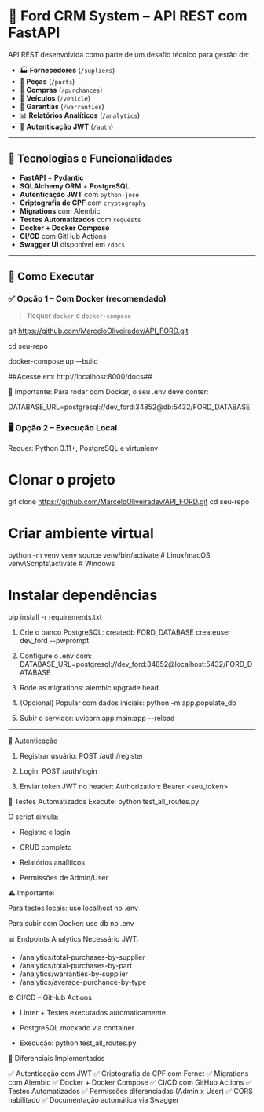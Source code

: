 # 🚗 Ford CRM System – API REST com FastAPI

API REST desenvolvida como parte de um desafio técnico para gestão de:

- 🏭 **Fornecedores** (`/supliers`)
- 🔩 **Peças** (`/parts`)
- 🛒 **Compras** (`/purchances`)
- 🚗 **Veículos** (`/vehicle`)
- 🧾 **Garantias** (`/warranties`)
- 📊 **Relatórios Analíticos** (`/analytics`)
- 🔐 **Autenticação JWT** (`/auth`)

---

## 🧰 Tecnologias e Funcionalidades

- **FastAPI** + **Pydantic**
- **SQLAlchemy ORM** + **PostgreSQL**
- **Autenticação JWT** com `python-jose`
- **Criptografia de CPF** com `cryptography`
- **Migrations** com Alembic
- **Testes Automatizados** com `requests`
- **Docker + Docker Compose**
- **CI/CD** com GitHub Actions
- **Swagger UI** disponível em `/docs`

---

## 🚀 Como Executar

### ✅ Opção 1 – Com Docker (recomendado)

> Requer `docker` e `docker-compose`

git https://github.com/MarceloOliveiradev/API_FORD.git

cd seu-repo

docker-compose up --build

##Acesse em: http://localhost:8000/docs##

📝 Importante: Para rodar com Docker, o seu .env deve conter:

DATABASE_URL=postgresql://dev_ford:34852@db:5432/FORD_DATABASE

### 🖥️ Opção 2 – Execução Local
Requer: Python 3.11+, PostgreSQL e virtualenv

# Clonar o projeto
git clone https://github.com/MarceloOliveiradev/API_FORD.git
cd seu-repo

# Criar ambiente virtual
python -m venv venv
source venv/bin/activate  # Linux/macOS
venv\Scripts\activate     # Windows

# Instalar dependências
pip install -r requirements.txt

1. Crie o banco PostgreSQL:
createdb FORD_DATABASE
createuser dev_ford --pwprompt

2. Configure o .env com:
DATABASE_URL=postgresql://dev_ford:34852@localhost:5432/FORD_DATABASE

3. Rode as migrations:
alembic upgrade head

4. (Opcional) Popular com dados iniciais:
python -m app.populate_db

5. Subir o servidor:
uvicorn app.main:app --reload

_________________________________________________________

🔐 Autenticação

1. Registrar usuário: POST /auth/register

2. Login: POST /auth/login

3. Enviar token JWT no header:
Authorization: Bearer <seu_token>


🧪 Testes Automatizados
Execute:
python test_all_routes.py

O script simula:

* Registro e login

* CRUD completo

* Relatórios analíticos

* Permissões de Admin/User

⚠️ Importante:

Para testes locais: use localhost no .env

Para subir com Docker: use db no .env

📊 Endpoints Analytics
Necessário JWT:

* /analytics/total-purchases-by-supplier
* /analytics/total-purchases-by-part
* /analytics/warranties-by-supplier
* /analytics/average-purchance-by-type


⚙️ CI/CD – GitHub Actions

* Linter + Testes executados automaticamente

* PostgreSQL mockado via container

* Execução: python test_all_routes.py

🌟 Diferenciais Implementados

✅ Autenticação com JWT
✅ Criptografia de CPF com Fernet
✅ Migrations com Alembic
✅ Docker + Docker Compose
✅ CI/CD com GitHub Actions
✅ Testes Automatizados
✅ Permissões diferenciadas (Admin x User)
✅ CORS habilitado
✅ Documentação automática via Swagger

